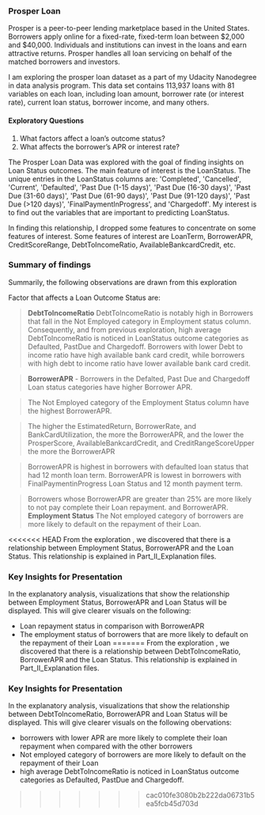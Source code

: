 ### Prosper Loan
Prosper is a peer-to-peer lending marketplace based in the United States. Borrowers apply online for a fixed-rate, fixed-term loan between $2,000 and $40,000. Individuals and institutions can invest in the loans and earn attractive returns. Prosper handles all loan servicing on behalf of the matched borrowers and investors.

I am exploring the prosper loan dataset as a part of my Udacity Nanodegree in data analysis program. 
This data set contains 113,937 loans with 81 variables on each loan, including loan amount, borrower rate (or interest rate), current loan status, borrower income, and many others.

#### Exploratory Questions
1. What factors affect a loan’s outcome status?
2. What affects the borrower’s APR or interest rate?

The Prosper Loan Data was explored with the goal of finding insights on Loan Status outcomes. The main feature of interest is the LoanStatus. The unique entries in the LoanStatus columns are: 'Completed', 'Cancelled', 'Current', 'Defaulted', 'Past Due (1-15 days)', 'Past Due (16-30 days)', 'Past Due (31-60 days)', 'Past Due (61-90 days)', 'Past Due (91-120 days)', 'Past Due (>120 days)', 'FinalPaymentInProgress', and 'Chargedoff'. My interest is to find out the variables that are important to predicting LoanStatus.

In finding this relationship, I dropped some features to concentrate on some features of interest. Some features of interest are LoanTerm, BorrowerAPR, CreditScoreRange, DebtToIncomeRatio, AvailableBankcardCredit, etc.

### Summary of findings
Summarily, the following observations are drawn from this exploration

Factor that affects a Loan Outcome Status are:

> **DebtToIncomeRatio** 
> DebtToIncomeRatio is notably high in Borrowers that fall in the Not Employed category in Employment status column. Consequently, and from previous exploration, high average DebtToIncomeRatio is noticed in LoanStatus outcome categories as Defaulted, PastDue and Chargedoff. 
> Borrowers with lower Debt to income ratio have high available bank card credit, while borrowers with high debt to income ratio have lower available bank card credit.

> **BorrowerAPR** - 
> Borrowers in the Defalted, Past Due and Chargedoff Loan status categories have higher Borrower APR.

> The Not Employed category of the Employment Status column have the highest BorrowerAPR. 

> The higher the EstimatedReturn, BorrowerRate, and BankCardUtilization, the more the BorrowerAPR, and the lower the ProsperScore, AvailableBankcardCredit, and CreditRangeScoreUpper the more the BorrowerAPR

> BorrowerAPR is highest in borrowers with defaulted loan status that had 12 month loan term. BorrowerAPR is lowest in borrowers with FinalPaymentinProgress Loan Status and 12 month payment term.

> Borrowers whose BorrowerAPR are greater than 25% are more likely to not pay complete their Loan repayment.
 and BorrowerAPR. 
 > **Employment Status**
 The Not employed category of borrowers are more likely to default on the repayment of their Loan.
 
<<<<<<< HEAD
From the exploration , we discovered that there is a relationship between Employment Status, BorrowerAPR and the Loan Status. This relationship is explained in Part_II_Explanation files.

### **Key Insights for Presentation**

In the explanatory analysis, visualizations that show the relationship between Employment Status, BorrowerAPR and Loan Status will be displayed.
This will give clearer visuals on the following:

 - Loan repayment status in comparison with BorrowerAPR
 - The employment status of borrowers that are more likely to default on the repayment of their Loan
=======
From the exploration , we discovered that there is a relationship between DebtToIncomeRatio, BorrowerAPR and the Loan Status. This relationship is explained in Part_II_Explanation files.

### **Key Insights for Presentation**

In the explanatory analysis, visualizations that show the relationship between DebtToIncomeRatio, BorrowerAPR and Loan Status will be displayed.
This will give clearer visuals on the following obervations:

 - borrowers with lower APR are more likely to complete their loan repayment when compared with the other borrowers
 - Not employed category of borrowers are more likely to default on the repayment of their Loan 
 - high average DebtToIncomeRatio is noticed in LoanStatus outcome categories as Defaulted, PastDue and Chargedoff. 
>>>>>>> cac010fe3080b2b222da06731b5ea5fcb45d703d
